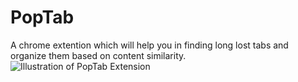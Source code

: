 # PopTab
A chrome extention which will help you in finding long lost tabs and organize them based on content similarity.
![Illustration of PopTab Extension]()
